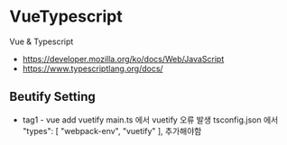 # VueTypescript

Vue &amp; Typescript

- https://developer.mozilla.org/ko/docs/Web/JavaScript
- https://www.typescriptlang.org/docs/

## Beutify Setting

- tag1 - vue add vuetify
  main.ts 에서 vuetify 오류 발생
  tsconfig.json 에서
  "types": [
  "webpack-env",
  "vuetify"
  ],
  추가해야함
